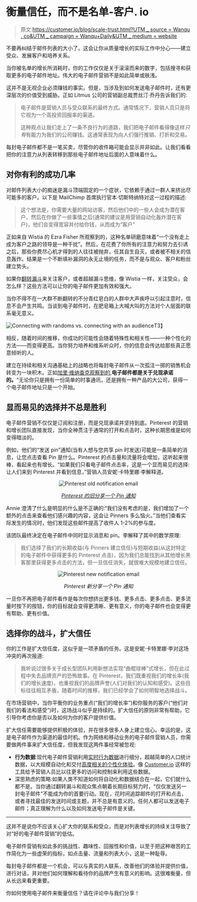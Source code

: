 # 衡量信任，而不是名单-客户. io

> 原文:[https://customer.io/blog/scale-trust.html?UTM _ source = Wanqu . co&UTM _ campaign = Wanqu+Daily&UTM _ medium = website](https://customer.io/blog/scale-trust.html?utm_source=wanqu.co&utm_campaign=Wanqu+Daily&utm_medium=website)

不要再纠结于邮件列表的大小了。这会让你从质量增长的实际工作中分心——建立受众、发展客户和培养关系。

当你被名单的增长所消耗时，你的工作仅仅是关于滚滚而来的数字，包括搜寻和获取更多的电子邮件地址。伟大的电子邮件营销不是如此简单或肤浅。

这并不是无视企业必须赚钱的事实。但是，当涉及到如何发送电子邮件时，还有更深层次的价值受到威胁。正如 Litmus 公司的营销副总裁贾丝汀·乔丹告诉我们的:

> 电子邮件是营销人员与受众联系的最终方式。通常情况下，营销人员只是将它视为一个高投资回报率的渠道。
> 
> 这种观点让我们走上了一条不良行为的道路，我们把电子邮件看得像这样*只有*有能力为我们的公司赚钱。这通常表现为向人们强行推销、打折和交易。

每封电子邮件都不是一笔买卖，尽管你的收件箱可能会显示并非如此。让我们看看把你的注意力从列表转移到那些电子邮件地址后面的人意味着什么。

## 对你有利的成功几率

对邮件列表大小的痴迷是漏斗顶端固定的一个症状，它依赖于通过一群人来挤出尽可能多的客户。以下是 MailChimp 首席执行官本·切斯特纳特对这一过程的描述:

> 这个想法是，你需要大量的网站访客，然后他们中的一些人会成为潜在客户，然后在你做了一些事情之后(通常的建议是用营销自动化轰炸潜在客户)，他们会变得宽容并付给你钱，从而成为“客户”

正如来自 Wistia 的 Ezra Fisher 所观察到的，这种名单研磨意味着“一个没有走上成为客户之路的领导是一种干扰”。然后，在花费了你所有的注意力和努力去引诱之后，那些你费尽心机才得到的人往往被抛弃，任其自生自灭，或者被不相关的信息轰炸。结果是一个不断填补漏洞的永无止境的任务，而不是与观众、客户和粉丝建立势头。

如果你[翻转漏斗](http://tinyletter.com/ben/letters/why-i-hate-funnels)来关注客户，或者超越漏斗思维，像 Wistia 一样，关注受众，会怎么样？这些方法可以让你的电子邮件更加有效和强大。

当你不得不在一大群不断翻转的不分青红皂白的人群中大声疾呼以引起注意时，信息不会产生共鸣。当谈到电子邮件时，在肥皂箱上大喊大叫的方法对个人层面的联系毫无意义。

<noscript><img decoding="async" src="../Images/01ca6c882224903654f416482c824540.png" alt="Connecting with randoms vs. connecting with an audience" data-original-src="https://customer.io/wp-content/uploads/2016/01/targeted_email.png"/>T3】</noscript>

相反，随着时间的推移，你成功的可能性会随着特殊性和相关性——一种个性化的方法——而变得更高。当你努力培养和维系听众时，你的信息会传达给那些真正愿意倾听的人。

建立在持续和相关沟通基础上的战略也将每封电子邮件从一次孤注一掷的销售机会转变为一块积木。正如[加里·维纳查克观察到的](https://www.garyvaynerchuk.com/email-marketing-is-not-dead-heres-why/),**电子邮件都是关于兑现承诺的。**“无论你只是拥有一份简单的时事通讯，还是拥有一种产品的大公司，获得一个电子邮件地址只是一个开始。

## 显而易见的选择并不总是胜利

电子邮件营销不仅仅是订阅和注册，而是兑现承诺并坚持到底。Pinterest 的营销和增长团队直接发现，当你全神贯注于通常的打开和点击时，这种长期思维是如何变得暗淡的。

例如，他们的“发送 pin”通知(当有人想与您共享 pin 时发送)可能是一条简单的消息，让您点击查看 Pin 是什么。Pinterest 的点击量和流量将会增加，这听起来很棒，看起来也有增长。“如果我们只看电子邮件点击率，这是一个显而易见的选择:让人们来到 Pinterest 并看到信息，”营销人员安妮·卡特里娜·李解释道。

<center>

<noscript><img decoding="async" src="../Images/6b30ebacb9faf21f8af2fef320ff3ef9.png" alt="Pinterest old notification email" data-original-src="https://customer.io/wp-content/uploads/2016/01/pinterest-old-email.png"/></noscript>

*[Pinterest 的旧分享一个 Pin 通知](https://medium.com/art-marketing/lean-on-me-df6a152f649d#.ivpaolux2)*

</center>

Annie 澄清了什么是明显的什么是不正确的:“我们没有考虑的是，我们增加了一个额外的点击来查看他们感兴趣的内容，这会让 Pinners 多么恼火。”当他们查看实际发生的情况时，他们发现这些邮件提高了收件人 1-2%的参与度。

该团队最终决定在电子邮件中同时显示消息和 pin。李解释了其中的数学原理:

> 我们选择了我们的长期收益(与 Pinners 建立信任)与短期收益(从这封特定的电子邮件中获得更多的 Pinterest 点击)，因为我们总能找到从其他增长黑客那里获得更多点击的方法，但一旦信任消失，就很难大规模地建立信任。

<center>

<noscript><img decoding="async" src="../Images/46e80f796db9f89827aff3136c4983fc.png" alt="Pinterest new notification email" data-original-src="https://customer.io/wp-content/uploads/2016/01/pinterest-new-email.png"/></noscript>

*Pinterest 新分享一个 Pin 通知*

</center>

一旦你不再把电子邮件看作是每次你想挤出更多钱、更多点击、更多点击、更多流量时按下的按钮，你的目标就会变得更清晰、更有意义，你的电子邮件也会变得更有帮助、更有价值。

## 选择你的战斗，扩大信任

你的工作是扩大信任度，这似乎是一项矛盾的任务。这是安妮·卡特里娜·李对这场冲突的再次报道:

> 我听说过很多关于成长型团队利用新想法实现“曲棍球棒”式增长，但在此过程中失去品牌资产的恐怖故事。在 Pinterest，我们既重视我们的增长率(我们的增长速度)，也重视我们的品牌声誉(人们对我们的认知和感受)。这些目标往往相互矛盾，随着时间的推移，我们已经学会了如何明智地选择战斗。

在市场营销中，当你平衡你的业务重点(“我们的增长率”)和你服务的客户(“他们对我们的看法和感受”)时，这场战斗似乎是持续的。扩大信任的原则非常有帮助，它引导你考虑你是否以及如何为你的客户提供价值。

扩大信任需要能够提供积极的体验，并在很多很多人身上建立信心。幸运的是，这是电子邮件作为渠道的最佳时机。作为网络和移动业务的电子邮件营销人员，你需要做两件事来扩大信任度，但我发现这两件事经常被忽视:

*   **行为数据**:现代电子邮件营销利用[实时行为数据](https://customer.io/blog/drip-email-marketing-best-practice.html)进行细分，超越简单的人口统计数据，以大规模自动化和交付[高度相关的个性化体验](https://customer.io/blog/behavioral-email-personalization.html)。像 [Customer.io](http://customer.io) 这样的工具给予营销人员比以往更多的访问和控制来利用这些数据。
*   深思熟虑的策略:如果人类不知道如何将自动化和数据结合在一起，它们就什么都不是。当你通过翻转漏斗和观众焦点朝着长期目标努力时，“仅仅发送另一封电子邮件”不能成为你的首要行动。现在，花时间追踪邮件的打开和点击，或者寻找最佳的发送时间或主题，并不总是有意义的。任何人都可以发送电子邮件；真正理解为什么以及如何发送电子邮件是关键。

* * *

这并不是说你不应该关心扩大你的联系和受众，而是对列表增长的持续关注导致了对“好的电子邮件营销”的低估。

电子邮件营销有如此多的挑战性、趣味性、回报性和价值，以至于把这种艰苦的工作简化为一些虚荣的指标，如点击量、流量和列表大小，这是一种耻辱。

每封电子邮件都是一个机会，可以与真实的人联系，改善他们的体验并提供价值，进行对话，并对他们如何理解和看待你的品牌产生有意义的影响。这很难衡量，但从长远来看更重要。

你如何使用电子邮件来衡量信任？请在评论中与我们分享！